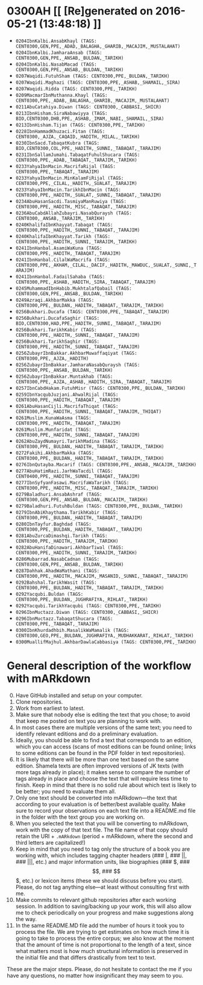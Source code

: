 # 0300AH [[ [Re]generated on 2016-05-21 (13:48:18) ]]

* `0204IbnKalbi.AnsabKhayl (TAGS: CENT0300,GEN,PPE,_ADAD,_BALAGHA,_GHARIB,_MACAJIM,_MUSTALAHAT)`
* `0204IbnKalbi.JamharaAnsab (TAGS: CENT0300,GEN,PPE,_ANSAB,_BULDAN,_TARIKH)`
* `0204IbnKalbi.NasabMacad (TAGS: CENT0300,GEN,PPE,_ANSAB,_BULDAN,_TARIKH)`
* `0207Waqidi.FutuhSham (TAGS: CENT0300,PPE,_BULDAN,_TARIKH)`
* `0207Waqidi.Maghazi (TAGS: CENT0300,PPE,_ASHAB,_SHAMAIL,_SIRA)`
* `0207Waqidi.Ridda (TAGS: CENT0300,PPE,_TARIKH)`
* `0209MacmarIbnMuthanna.Khayl (TAGS: CENT0300,PPE,_ADAB,_BALAGHA,_GHARIB,_MACAJIM,_MUSTALAHAT)`
* `0211AbuCatahiya.Diwan (TAGS: CENT0300,_CABBASI,_SHICR)`
* `0213IbnHisham.SiraNabawiyya (TAGS: BIO,CENT0300,DHB,PPE,_ASHAB,_IMAM,_NABI,_SHAMAIL,_SIRA)`
* `0213IbnHisham.Tijan (TAGS: CENT0300,PPE,_TARIKH)`
* `0228IbnHammadKhuzaci.Fitan (TAGS: CENT0300,_AJZA,_CAQAID,_HADITH,_MILAL,_TARIKH)`
* `0230IbnSacd.TabaqatKubra (TAGS: BIO,CENT0300,COL,PPE,_HADITH,_SUNNI,_TABAQAT,_TARAJIM)`
* `0231IbnSallamJumahi.TabaqatFuhulShucara (TAGS: CENT0300,PPE,_ADAB,_TABAQAT,_TARAJIM,_TARIKH)`
* `0233YahyaIbnMacin.MacrifaRijal (TAGS: CENT0300,PPE,_TABAQAT,_TARAJIM)`
* `0233YahyaIbnMacin.MinKalamFiRijal (TAGS: CENT0300,PPE,_CILAL,_HADITH,_SUALAT,_TARAJIM)`
* `0233YahyaIbnMacin.TarikhIbnMacin (TAGS: CENT0300,PPE,_HADITH,_SUALAT,_SUNNI,_TABAQAT,_TARAJIM)`
* `0234AbuHasanSacdi.TasmiyaManRuwiya (TAGS: CENT0300,PPE,_HADITH,_MISC,_TABAQAT,_TARAJIM)`
* `0236AbuCabdAllahZubayri.NasabQuraysh (TAGS: CENT0300,_ANSAB,_TARAJIM,_TARIKH)`
* `0240KhalifaIbnKhayyat.Tabaqat (TAGS: CENT0300,PPE,_HADITH,_SUNNI,_TABAQAT,_TARAJIM)`
* `0240KhalifaIbnKhayyat.Tarikh (TAGS: CENT0300,PPE,_HADITH,_SUNNI,_TARAJIM,_TARIKH)`
* `0241IbnHanbal.AsamiWaKuna (TAGS: CENT0300,PPE,_HADITH,_TABAQAT,_TARAJIM)`
* `0241IbnHanbal.CilalWaMacrifa (TAGS: CENT0300,PPE,_AKHAM,_CILAL,_DACIF,_HADITH,_MAWDUC,_SUALAT,_SUNNI,_TARAJIM)`
* `0241IbnHanbal.FadailSahaba (TAGS: CENT0300,PPE,_ASHAB,_HADITH,_SIRA,_TABAQAT,_TARAJIM)`
* `0245MuhammadIbnHabib.MukhtalafQabail (TAGS: CENT0300,GEN,PPE,_ANSAB,_BULDAN,_TARIKH)`
* `0249Azraqi.AkhbarMakka (TAGS: CENT0300,PPE,_BULDAN,_HADITH,_TABAQAT,_TARAJIM,_TARIKH)`
* `0256Bukhari.Ducafa (TAGS: CENT0300,PPE,_TABAQAT,_TARAJIM)`
* `0256Bukhari.DucafaSaghir (TAGS: BIO,CENT0300,HAD,PPE,_HADITH,_SUNNI,_TABAQAT,_TARAJIM)`
* `0256Bukhari.TarikhKabir (TAGS: CENT0300,PPE,_HADITH,_SUNNI,_TABAQAT,_TARAJIM)`
* `0256Bukhari.TarikhSaghir (TAGS: CENT0300,PPE,_HADITH,_SUNNI,_TABAQAT,_TARAJIM)`
* `0256ZubayrIbnBakkar.AkhbarMuwaffaqiyat (TAGS: CENT0300,PPE,_AJZA,_HADITH)`
* `0256ZubayrIbnBakkar.JamharaNasabQuraysh (TAGS: CENT0300,PPE,_ANSAB,_BULDAN,_TARIKH)`
* `0256ZubayrIbnBakkar.Muntakhab (TAGS: CENT0300,PPE,_AJZA,_ASHAB,_HADITH,_SIRA,_TABAQAT,_TARAJIM)`
* `0257IbnCabdHakam.FutuhMisr (TAGS: CENT0300,PPE,_BULDAN,_TARIKH)`
* `0259IbnYacqubJuzjani.AhwalRijal (TAGS: CENT0300,PPE,_HADITH,_TABAQAT,_TARAJIM)`
* `0261AbuHasanCijli.MacrifaThiqat (TAGS: CENT0300,PPE,_HADITH,_SUNNI,_TABAQAT,_TARAJIM,_THIQAT)`
* `0261Muslim.KunaWaAsma (TAGS: CENT0300,PPE,_HADITH,_TABAQAT,_TARAJIM)`
* `0261Muslim.Munfaridat (TAGS: CENT0300,PPE,_HADITH,_SUNNI,_TABAQAT,_TARAJIM)`
* `0262AbuZaydNumayri.TarikhMadina (TAGS: CENT0300,PPE,_BULDAN,_HADITH,_TABAQAT,_TARAJIM,_TARIKH)`
* `0272Fakihi.AkhbarMakka (TAGS: CENT0300,PPE,_BULDAN,_HADITH,_TABAQAT,_TARAJIM,_TARIKH)`
* `0276IbnQutayba.Macarif (TAGS: CENT0300,PPE,_ANSAB,_MACAJIM,_TARIKH)`
* `0277AbuHatimRazi.JarhWaTacdil (TAGS: CENT0400,PPE,_HADITH,_SUNNI,_TABAQAT,_TARAJIM)`
* `0277IbnSyfyanFasawi.MacrifaWaTarikh (TAGS: CENT0300,PPE,_HADITH,_MISC,_TABAQAT,_TARAJIM,_TARIKH)`
* `0279Baladhuri.AnsabAshraf (TAGS: CENT0300,GEN,PPE,_ANSAB,_BULDAN,_MACAJIM,_TARIKH)`
* `0279Baladhuri.FutuhBuldan (TAGS: CENT0300,PPE,_BULDAN,_TARIKH)`
* `0279IbnAbiKhaythama.TarikhKabir (TAGS: CENT0300,PPE,_BULDAN,_HADITH,_TABAQAT,_TARAJIM)`
* `0280IbnTayfur.Baghdad (TAGS: CENT0300,PPE,_BULDAN,_HADITH,_TABAQAT,_TARAJIM)`
* `0281AbuZurcaDimashqi.Tarikh (TAGS: CENT0300,PPE,_HADITH,_TARAJIM,_TARIKH)`
* `0282AbuHanifaDinawari.AkhbarTiwal (TAGS: CENT0300,PPE,_HADITH,_SUNNI,_TARAJIM,_TARIKH)`
* `0286Mubarrad.NasabCadnan (TAGS: CENT0300,GEN,PPE,_ANSAB,_BULDAN,_TARIKH)`
* `0287Dahhak.AhadWaMathani (TAGS: CENT0300,PPE,_HADITH,_MACAJIM,_MASANID,_SUNNI,_TABAQAT,_TARAJIM)`
* `0292Bahshal.TarikhWasit (TAGS: CENT0300,PPE,_BULDAN,_HADITH,_TABAQAT,_TARAJIM,_TARIKH)`
* `0292Yacqubi.Buldan (TAGS: CENT0300,PPE,_BULDAN,_JUGHRAFIYA,_RIHLAT,_TARIKH)`
* `0292Yacqubi.TarikhYacqubi (TAGS: CENT0300,PPE,_TARIKH)`
* `0296IbnMuctazz.Diwan (TAGS: CENT0300,_CABBASI,_SHICR)`
* `0296IbnMuctazz.TabaqatShucara (TAGS: CENT0300,PPE,_TABAQAT,_TARAJIM)`
* `0300IbnKhurdadhbih.MasalikWaMamalik (TAGS: CENT0300,GEO,PPE,_BULDAN,_JUGHRAFIYA,_MUDHAKKARAT,_RIHLAT,_TARIKH)`
* `0300MuallifMajhul.AkhbarDawlaCabbasiya (TAGS: CENT0300,PPE,_TARIKH)`


# General description of the workflow with mARkdown

0. Have GitHub installed and setup on your computer.
1. Clone repositories.
2. Work from earliest to latest.
3. Make sure that nobody else is editing the text that you chose; to avoid that keep me posted on text you are planning to work with. 
4. In most cases there are multiple versions of the same text; you need to identify relevant editions and do a preliminary evaluation. 
5. Ideally,  you should be able to find a text that corresponds to an edition,  which you can access (scans of most editions can be found online; links to some editions can be found in the PDF folder in text repositories). 
6. It is likely that there will be more than one text based on the same edition. Shamela texts are often improved versions of JK texts (with more tags already in place);  it makes sense to compare the number of tags already in place and choose the text that will require less time to finish. Keep in mind that there is no solid rule about which text is likely to be better; you need to evaluate them all.
7. Only one text should be converted into mARkdown—the text that according to your evaluation is of better/best available quality. Make sure to record your observations on each text file into a README.md file in the folder with the text group you are working on. 
8. When you selected the text that you will be converting to mARkdown, work with the copy of that text file. The file name of that copy should retain the URI + `.mARkdown` (period + mARkdown,  where the second and third letters are capitalized!) 
9. Keep in mind that you need to tag only the structure of a book you are working with,  which includes tagging chapter headers (### |,  ### ||,  ### |||, etc.) and major information units, like biographies (### $,  ### $$,  ### $$$,  etc.) or lexicon items (these we should discuss before you start). Please,  do not tag anything else—at least without consulting first with me. 
10. Make commits to relevant github repositories after each working session.  In addition to saving/backing up your work,  this will also allow me to check periodically on your progress and make suggestions along the way.
11. In the same README.MD file add the number of hours it took you to process the file. We are trying to get estimates on how much time it is going to take to process the entire corpus; we also know at the moment that the amount of time is not proportional to the length of a text, since what matters most is how much structural information is preserved in the initial file and that differs drastically from text to text.

These are the major steps.  Please,  do not hesitate to contact the me if you have any questions, no matter how insignificant they may seem to you.

